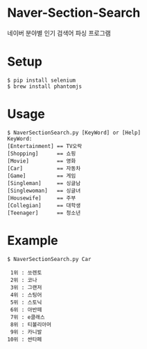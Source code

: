 # Naver-Section-Search
네이버 분야별 인기 검색어 파싱 프로그램

# Setup
    $ pip install selenium
    $ brew install phantomjs

# Usage
    $ NaverSectionSearch.py [KeyWord] or [Help]
    KeyWord: 
    [Entertainment] == TV오락
    [Shopping]      == 쇼핑
    [Movie]         == 영화
    [Car]           == 자동차
    [Game]          == 게임
    [Singleman]     == 싱글남
    [Singlewoman]   == 싱글녀
    [Housewife]     == 주부
    [Collegian]     == 대학생
    [Teenager]      == 청소년

# Example
    $ NaverSectionSearch.py Car
    
     1위 : 쏘렌토
     2위 : 코나
     3위 : 그랜저
     4위 : 스팅어
     5위 : 스토닉
     6위 : 아반떼
     7위 : e클래스
     8위 : 티볼리아머
     9위 : 카니발
    10위 : 싼타페
